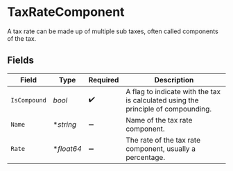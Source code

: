 # TaxRateComponent

A tax rate can be made up of multiple sub taxes, often called components of the tax.


## Fields

| Field                                                                              | Type                                                                               | Required                                                                           | Description                                                                        |
| ---------------------------------------------------------------------------------- | ---------------------------------------------------------------------------------- | ---------------------------------------------------------------------------------- | ---------------------------------------------------------------------------------- |
| `IsCompound`                                                                       | *bool*                                                                             | :heavy_check_mark:                                                                 | A flag to indicate with the tax is calculated using the principle of compounding.  |
| `Name`                                                                             | **string*                                                                          | :heavy_minus_sign:                                                                 | Name of the tax rate component.                                                    |
| `Rate`                                                                             | **float64*                                                                         | :heavy_minus_sign:                                                                 | The rate of the tax rate component, usually a percentage.                          |